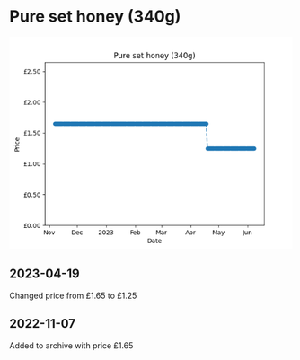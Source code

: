 # Pure set honey (340g)
![](charts/product-520104011.png)
## 2023-04-19
Changed price from £1.65 to £1.25
## 2022-11-07
Added to archive with price £1.65
